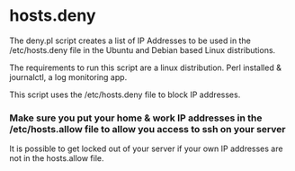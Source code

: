 # hosts.deny

The deny.pl script creates a list of IP Addresses to be used in the /etc/hosts.deny file in the Ubuntu and Debian based Linux distributions.

The requirements to run this script are a linux distribution. Perl installed & journalctl, a log monitoring app.

This script uses the /etc/hosts.deny file to block IP addresses.  
### Make sure you put your home & work IP addresses in the /etc/hosts.allow file to allow you access to ssh on your server
It is possible to get locked out of your server if your own IP addresses are not in the hosts.allow file.  
